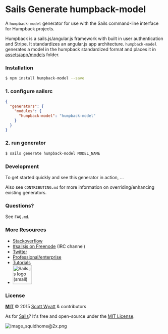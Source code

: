 # Sails Generate humpback-model

A `humpback-model` generator for use with the Sails command-line interface for Humpback projects.

Humpback is a sails.js/angular.js framework with built in user authentication and Stripe. It standardizes an angular.js app architecture.  `humpback-model` generates a model in the humpback standardized format and places it in [assets/app/models](/assets/app/models) folder.

### Installation

```sh
$ npm install humpback-model --save
```

### 1. configure sailsrc

```json
{
  "generators": {
    "modules": {
      "humpback-model": "humpback-model"
    }
  }
}
```

### 2. run generator

```sh
$ sails generate humpback-model MODEL_NAME
```

### Development

To get started quickly and see this generator in action, ...

Also see `CONTRIBUTING.md` for more information on overriding/enhancing existing generators.

### Questions?

See `FAQ.md`.

### More Resources

- [Stackoverflow](http://stackoverflow.com/questions/tagged/sails.js)
- [#sailsjs on Freenode](http://webchat.freenode.net/) (IRC channel)
- [Twitter](https://twitter.com/sailsjs)
- [Professional/enterprise](https://github.com/balderdashy/sails-docs/blob/master/FAQ.md#are-there-professional-support-options)
- [Tutorials](https://github.com/balderdashy/sails-docs/blob/master/FAQ.md#where-do-i-get-help)
- <a href="http://sailsjs.org" target="_blank" title="Node.js framework for building realtime APIs."><img src="https://github-camo.global.ssl.fastly.net/9e49073459ed4e0e2687b80eaf515d87b0da4a6b/687474703a2f2f62616c64657264617368792e6769746875622e696f2f7361696c732f696d616765732f6c6f676f2e706e67" width=60 alt="Sails.js logo (small)"/></a>

### License

**[MIT](./LICENSE)**
&copy; 2015 [Scott Wyatt](http://github.com/scott-wyatt) & contributors

As for [Sails](http://sailsjs.org)?  It's free and open-source under the [MIT License](http://sails.mit-license.org/).

![image_squidhome@2x.png](http://i.imgur.com/RIvu9.png)
